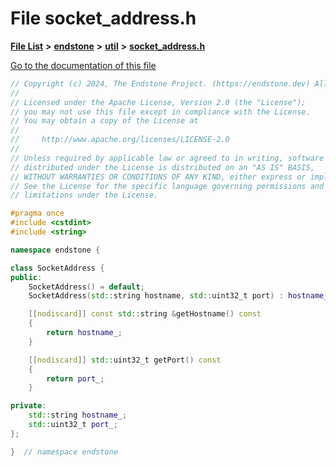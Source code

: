 

# File socket\_address.h

[**File List**](files.md) **>** [**endstone**](dir_6cf277b678674f97c7a2b6b3b2447b33.md) **>** [**util**](dir_89b85071337bf933dea6c29b4c6a4410.md) **>** [**socket\_address.h**](socket__address_8h.md)

[Go to the documentation of this file](socket__address_8h.md)


```C++
// Copyright (c) 2024, The Endstone Project. (https://endstone.dev) All Rights Reserved.
//
// Licensed under the Apache License, Version 2.0 (the "License");
// you may not use this file except in compliance with the License.
// You may obtain a copy of the License at
//
//     http://www.apache.org/licenses/LICENSE-2.0
//
// Unless required by applicable law or agreed to in writing, software
// distributed under the License is distributed on an "AS IS" BASIS,
// WITHOUT WARRANTIES OR CONDITIONS OF ANY KIND, either express or implied.
// See the License for the specific language governing permissions and
// limitations under the License.

#pragma once
#include <cstdint>
#include <string>

namespace endstone {

class SocketAddress {
public:
    SocketAddress() = default;
    SocketAddress(std::string hostname, std::uint32_t port) : hostname_(std::move(hostname)), port_(port) {}

    [[nodiscard]] const std::string &getHostname() const
    {
        return hostname_;
    }

    [[nodiscard]] std::uint32_t getPort() const
    {
        return port_;
    }

private:
    std::string hostname_;
    std::uint32_t port_;
};

}  // namespace endstone
```


